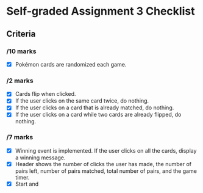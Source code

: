 # Self-graded Assignment 3 Checklist

## Criteria

### /10 marks
- [x] Pokémon cards are randomized each game.

### /2 marks
- [x] Cards flip when clicked.
- [x] If the user clicks on the same card twice, do nothing.
- [x] If the user clicks on a card that is already matched, do nothing.
- [x] If the user clicks on a card while two cards are already flipped, do nothing.

### /7 marks
- [x] Winning event is implemented. If the user clicks on all the cards, display a winning message.
- [x] Header shows the number of clicks the user has made, the number of pairs left, number of pairs matched, total number of pairs, and the game timer.
- [x] Start and
